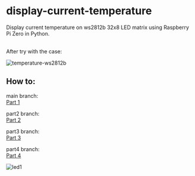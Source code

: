 # display-current-temperature
Display current temperature on ws2812b 32x8 LED matrix using Raspberry Pi Zero in Python. 

<br>
After try with the case: <br>

![temperature-ws2812b](https://github.com/miewliie/display-current-temperature-led/assets/20311850/a8b5c754-da10-4fd8-a8ec-8e7cd5807a94)

## How to:
main branch:<br>
[Part 1](https://miewliie.dev/blog/part1-display-red-dot-ws2812b-32x8-led-matrix-raspberrypi/)
<br>

part2 branch:<br>
[Part 2](https://miewliie.dev/blog/part2-display-number-ws2812b-32x8-led-matrix-raspberrypi/)

part3 branch:<br>
[Part 3](https://miewliie.dev/blog/part3-display-weather-glyph-ws2812b-32x8-led-matrix-raspberrypi/)

part4 branch: <br>
[Part 4](https://miewliie.dev/blog/part4-display-current-temperature-ws2812b-32x8-led-matrix-raspberrypi/)

![led1](https://github.com/miewliie/display-current-temperature/assets/20311850/d56406a1-058b-4532-a8ad-4fc4b6c14f15)

